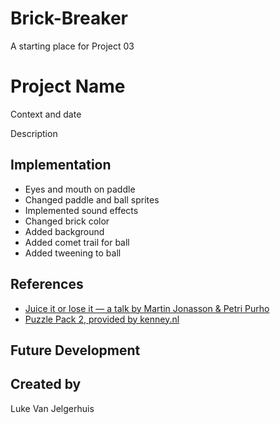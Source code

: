 # Brick-Breaker

A starting place for Project 03


# Project Name
Context and date

Description

## Implementation
* Eyes and mouth on paddle
* Changed paddle and ball sprites
* Implemented sound effects
* Changed brick color
* Added background
* Added comet trail for ball
* Added tweening to ball

## References
* [Juice it or lose it — a talk by Martin Jonasson & Petri Purho](https://www.youtube.com/watch?v=Fy0aCDmgnxg)
* [Puzzle Pack 2, provided by kenney.nl](https://kenney.nl/assets/puzzle-pack-2)
## Future Development

## Created by
Luke Van Jelgerhuis
